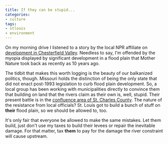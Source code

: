 ```yaml
---
title: If they can be stupid...
categories:
- culture
tags:
- stlouis
- environment
---
```


On my morning drive I listened to a story by the local NPR affiliate on [development in Chesterfield Valley][1].  Needless to say, I'm offended by the myopia displayed by significant development in a flood plain that Mother Nature took back as recently as 10 years ago.

   [1]: http://www.publicbroadcasting.net/kwmu/news.newsmain?action=article&ARTICLE_ID=514846

The tidbit that makes this worth logging is the beauty of our balkanized politics, though.  Missouri holds the distinction of being the only state that did not enact post-1993 legislation to curb flood plain development.  So, a local group has been working with municipalities directly to convince them that building on land that the rivers claim as their own is, well, stupid.  Their present battle is in the [confluence area of St. Charles County][2].  The nature of the resistance from local officials?  St. Louis got to build a bunch of stuff on **their** flood plain, so we should be allowed to, too.

   [2]: http://www.conservation.state.mo.us/conmag/2003/06/20.htm

It's only fair that everyone be allowed to make the same mistakes.  Let them build, just don't use my taxes to build their levees or repair the inevitable damage.  For that matter, tax **them** to pay for the damage the river constraint will cause upstream.
